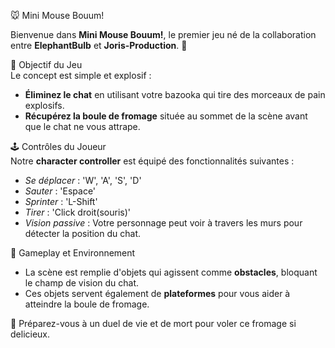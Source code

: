 🐭 Mini Mouse Bouum!  

Bienvenue dans **Mini Mouse Bouum!**, le premier jeu né de la collaboration entre **ElephantBulb** et **Joris-Production**. 🎉  

🎯 Objectif du Jeu  
Le concept est simple et explosif :  
- **Éliminez le chat** en utilisant votre bazooka qui tire des morceaux de pain explosifs.  
- **Récupérez la boule de fromage** située au sommet de la scène avant que le chat ne vous attrape.  

🕹️ Contrôles du Joueur  
Notre **character controller** est équipé des fonctionnalités suivantes :  
- *Se déplacer* : 'W', 'A', 'S', 'D'
- *Sauter* : 'Espace'
- *Sprinter* : 'L-Shift'
- *Tirer* : 'Click droit(souris)'
- *Vision passive* : Votre personnage peut voir à travers les murs pour détecter la position du chat.  

🌟 Gameplay et Environnement  
- La scène est remplie d'objets qui agissent comme **obstacles**, bloquant le champ de vision du chat.  
- Ces objets servent également de **plateformes** pour vous aider à atteindre la boule de fromage.  

🚀 Préparez-vous à un duel de vie et de mort pour voler ce fromage si delicieux.
